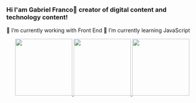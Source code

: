 ### Hi I'am Gabriel Franco👋 creator of digital content and technology content!

🔭 I’m currently working with Front End
🌱 I’m currently learning JavaScript

<div align="center">
  <a href="https://github.com/GabrieloFranco">
 
  <img height="150em" src="https://github-readme-stats.vercel.app/api?username=GabrieloFranco&show_icons=true&theme=dark&include_all_commits=true&count_private=true"/>
  <img height="150em" src="https://github-readme-stats.vercel.app/api/top-langs/?username=GabrieloFranco&layout=compact&langs_count=7&theme=dark"/>
  <img height="150em"  src="https://github-readme-stats.vercel.app/api/wakatime?username=GabrieloFrancoo&layout=compact&langs_count=7&theme=dark" 
</div>
